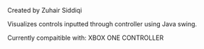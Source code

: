 Created by Zuhair Siddiqi 

Visualizes controls inputted through controller using Java swing. 

Currently compaitible with: XBOX ONE CONTROLLER 

